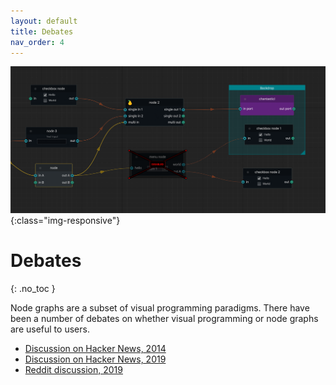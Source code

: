 ```yaml
---
layout: default
title: Debates
nav_order: 4
---
```


![Node graph](../assets/nodegraphqt.png){:class="img-responsive"}

# Debates
{: .no_toc }


Node graphs are a subset of visual programming paradigms. There have been a number of debates on whether visual programming or node graphs are useful to users. 

* [Discussion on Hacker News, 2014](https://news.ycombinator.com/item?id=7274674) 
* [Discussion on Hacker News, 2019](https://news.ycombinator.com/item?id=19025639)
* [Reddit discussion, 2019](https://www.reddit.com/r/programming/comments/9kgk75/visual_programming_why_its_a_bad_idea/)

